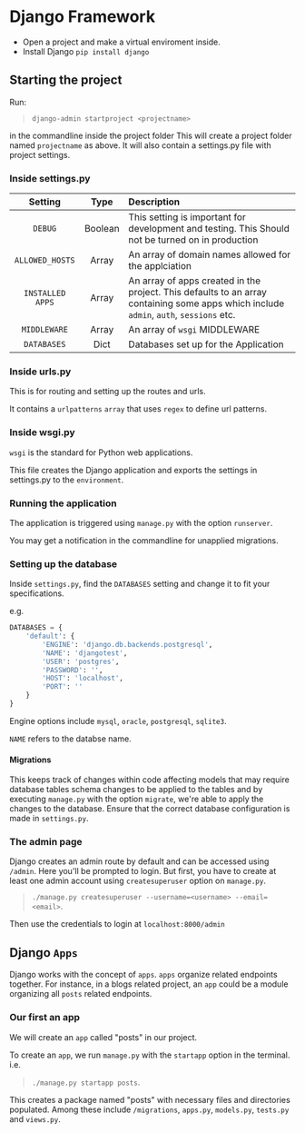# Django Framework

- Open a project and make a virtual enviroment inside.
- Install Django `pip install django`

## Starting the project
Run:
>`django-admin startproject <projectname>`

in the commandline inside the project folder
This will create a project folder named `projectname` as above. It will also contain a settings.py file with project settings.


### Inside settings.py

| Setting             |Type      | Description                                           |
|:-------------------:|:--------:|:------------------------------------------------------|
| `DEBUG`             |Boolean   | This setting is important for development and testing. This Should not be turned on in production|
| `ALLOWED_HOSTS`     | Array    | An array of domain names allowed for the applciation  |
| `INSTALLED APPS`    | Array    | An array of apps created in the project. This defaults to an array containing some apps which include `admin`, `auth`, `sessions` etc.                |
| `MIDDLEWARE`        | Array    | An array of `wsgi` MIDDLEWARE                         |
| `DATABASES`         | Dict     | Databases set up for the Application                  |


### Inside urls.py
This is for routing and setting up the routes and urls.

It contains a `urlpatterns` `array` that uses `regex` to define url patterns.


### Inside wsgi.py
`wsgi` is the standard for Python web applications.

This file creates the Django application and exports the settings in settings.py to the `environment`.

### Running the application
The application is triggered using `manage.py` with the option `runserver`.

You may get a notification in the commandline for unapplied migrations.

### Setting up the database
Inside `settings.py`, find the `DATABASES` setting and change it to fit your specifications.

e.g.

```Python
DATABASES = {
    'default': {
        'ENGINE': 'django.db.backends.postgresql',
        'NAME': 'djangotest',
        'USER': 'postgres',
        'PASSWORD': '',
        'HOST': 'localhost',
        'PORT': ''
    }
}
```
Engine options include `mysql`, `oracle`, `postgresql`, `sqlite3`.

`NAME` refers to the databse name.


#### Migrations
This keeps track of changes within code affecting models that may require database tables schema changes to be applied to the tables and by executing `manage.py` with the option `migrate`, we're able to apply the changes to the database. Ensure that the correct database configuration is made in `settings.py`.

### The admin page
Django creates an admin route by default and can be accessed using `/admin`. Here you'll be prompted to login. But first, you have to create at least one admin account using `createsuperuser` option on `manage.py`.

>`./manage.py createsuperuser --username=<username> --email=<email>`.

Then use the credentials to login at `localhost:8000/admin`


## Django `Apps`
Django works with the concept of `apps`. `apps` organize related endpoints together. For instance, in a blogs related project, an `app` could be a module organizing all `posts` related endpoints.

### Our first an app
We will create an `app` called "posts" in our project.

To create an `app`, we run `manage.py` with the `startapp` option in the terminal. i.e.

>`./manage.py startapp posts`.

This creates a package named "posts" with necessary files and directories populated. Among these include `/migrations`, `apps.py`, `models.py`, `tests.py` and `views.py`.
